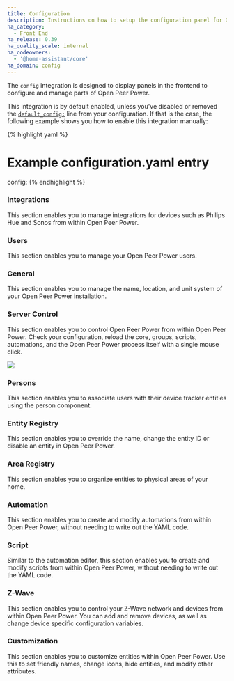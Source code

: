 ```yaml
---
title: Configuration
description: Instructions on how to setup the configuration panel for Open Peer Power.
ha_category:
  - Front End
ha_release: 0.39
ha_quality_scale: internal
ha_codeowners:
  - '@home-assistant/core'
ha_domain: config
---
```


The `config` integration is designed to display panels in the frontend to configure and manage parts of Open Peer Power.

This integration is by default enabled, unless you've disabled or removed the [`default_config:`](https://www.openpeerpower.io/integrations/default_config/) line from your configuration. If that is the case, the following example shows you how to enable this integration manually:

{% highlight yaml %}
# Example configuration.yaml entry
config:
{% endhighlight %}

### Integrations

This section enables you to manage integrations for devices such as Philips Hue and Sonos from within Open Peer Power.

### Users

This section enables you to manage your Open Peer Power users.

### General

This section enables you to manage the name, location, and unit system of your Open Peer Power installation.

### Server Control

This section enables you to control Open Peer Power from within Open Peer Power. Check your configuration, reload the core, groups, scripts, automations, and the Open Peer Power process itself with a single mouse click.

<p class='img'>
  <img src='{{site_root}}/images/screenshots/server-management.png' />
</p>

### Persons

This section enables you to associate users with their device tracker entities using the person component.

### Entity Registry

This section enables you to override the name, change the entity ID or disable an entity in Open Peer Power.

### Area Registry

This section enables you to organize entities to physical areas of your home.

### Automation

This section enables you to create and modify automations from within Open Peer Power, without needing to write out the YAML code.

### Script

Similar to the automation editor, this section enables you to create and modify scripts from within Open Peer Power, without needing to write out the YAML code.

### Z-Wave

This section enables you to control your Z-Wave network and devices from within Open Peer Power. You can add and remove devices, as well as change device specific configuration variables.

### Customization

This section enables you to customize entities within Open Peer Power. Use this to set friendly names, change icons, hide entities, and modify other attributes.
